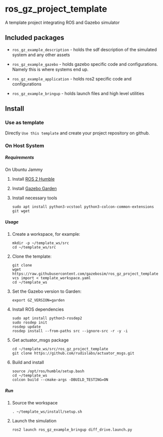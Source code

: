 # ros_gz_project_template
A template project integrating ROS and Gazebo simulator

## Included packages

* `ros_gz_example_description` - holds the sdf description of the simulated system and any other assets

* `ros_gz_example_gazebo` - holds gazebo specific code and configurations.  Namely this is where systems end up.

* `ros_gz_example_application` - holds ros2 specific code and configurations

* `ros_gz_example_bringup` - holds launch files and high level utilities


## Install
### Use as template
Directly `Use this template` and create your project repository on github.

### On Host System
##### Requirements
On Ubuntu Jammy

1. Install [ROS 2 Humble](https://docs.ros.org/en/humble/index.html)

1. Install [Gazebo Garden](https://gazebosim.org/docs/garden)

1. Install necessary tools

    `sudo apt install python3-vcstool python3-colcon-common-extensions git wget`

##### Usage

1. Create a workspace, for example:

    ```
    mkdir -p ~/template_ws/src
    cd ~/template_ws/src
    ```

1. Clone the template:

    ```
    git clone 
    wget https://raw.githubusercontent.com/gazebosim/ros_gz_project_template/main/template_workspace.yaml
    vcs import < template_workspace.yaml
    cd ~/template_ws
    ```

1. Set the Gazebo version to Garden:

    ```
    export GZ_VERSION=garden
    ```

1. Install ROS dependencies

    ```
    sudo apt install python3-rosdep2
    sudo rosdep init
    rosdep update
    rosdep install --from-paths src --ignore-src -r -y -i
    ```
1. Get actuator_msgs package
   ```
   cd ~/template_ws/src/ros_gz_project_template
   git clone https://github.com/rudislabs/actuator_msgs.git
   ```
1. Build and install

    ```
    source /opt/ros/humble/setup.bash
    cd ~/template_ws
    colcon build --cmake-args -DBUILD_TESTING=ON
    ```

##### Run

1. Source the workspace

    `. ~/template_ws/install/setup.sh`

1. Launch the simulation

    `ros2 launch ros_gz_example_bringup diff_drive.launch.py`
